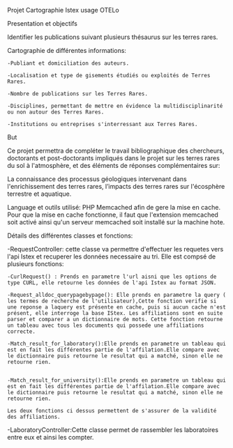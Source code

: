 Projet Cartographie Istex usage OTELo

Presentation et objectifs

Identifier les publications suivant plusieurs thésaurus sur les terres rares.

Cartographie de différentes informations: 
			
	-Publiant et domiciliation des auteurs.
			
	-Localisation et type de gisements étudiés ou exploités de Terres Rares.
 
	-Nombre de publications sur les Terres Rares.

	-Disciplines, permettant de mettre en évidence la multidisciplinarité ou non autour des Terres Rares.

	-Institutions ou entreprises s'interressant aux Terres Rares.

But

Ce projet permettra de compléter le travail bibliographique des chercheurs, doctorants et post-doctorants impliqués dans le projet sur les terres rares du sol à l'atmosphère, et des éléments de réponses complémentaires sur:

La connaissance des processus géologiques intervenant dans l'enrichissement des terres rares,
l’impacts des terres rares sur l'écosphère terrestre et aquatique.



Language et outils utilisé:
PHP
Memcached afin de gere la mise en cache.
Pour que la mise en cache fonctionne, il faut que l'extension memcached soit activé ainsi qu'un serveur memcached soit installé sur la machine hote.



Détails des différentes classes et fonctions:

-RequestController: cette classe va permettre d'effectuer les requetes vers l'api Istex et recuperer les données necessaire au tri.
Elle est compsé de plusieurs fonctions:

	-CurlRequest() : Prends en parametre l'url aisni que les options de type CURL, elle retourne les données de l'api Istex au format JSON.

	-Request_alldoc_querypagebypage(): Elle prends en parametre la query ( les termes de recherche de l'utilisateur),Cette fonction verifie si une reponse a laquery est présente en cache, puis si aucun cache n'est présent, elle interroge la base IStex. Les affiliations sont en suite parser et comparer a un dictionnaire de mots. Cette fonction retourne un tableau avec tous les documents qui possede une affiliations correcte.

	-Match_result_for_laboratory():Elle prends en parametre un tableau qui est en fait les différentes partie de l'affilation.Elle compare avec le dictionnaire puis retourne le resultat qui a matché, sinon elle ne retourne rien.


	-Match_result_for_university():Elle prends en parametre un tableau qui est en fait les différentes partie de l'affilation.Elle compare avec le dictionnaire puis retourne le resultat qui a matché, sinon elle ne retourne rien.

	Les deux fonctions ci dessus permettent de s'assurer de la validité des affiliations.


-LaboratoryController:Cette classe permet de rassembler les laboratoires entre eux et ainsi les compter.






